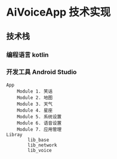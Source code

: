 # AiVoiceApp 技术实现

## 技术栈
### 编程语言 kotlin

### 开发工具 Android Studio
    App
        Module 1. 笑话
        Module 2. 地图
        Module 3. 天气
        Module 4. 星座
        Module 5. 系统设置
        Module 6. 语音设置
        Module 7. 应用管理
    Libray
            lib_base
            lib_network
            lib_voice

